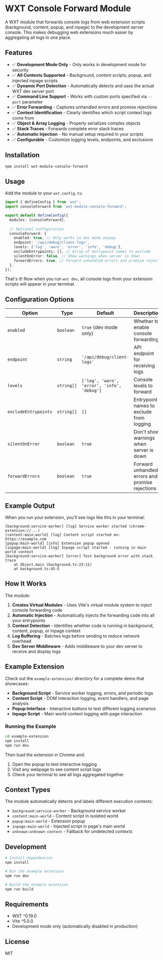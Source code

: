 # WXT Console Forward Module

A WXT module that forwards console logs from web extension scripts (background, content, popup, and inpage) to the development server console. This makes debugging web extensions much easier by aggregating all logs in one place.

## Features

- ✅ **Development Mode Only** - Only works in development mode for security
- ✅ **All Contexts Supported** - Background, content scripts, popup, and injected inpage scripts
- ✅ **Dynamic Port Detection** - Automatically detects and uses the actual WXT dev server port
- ✅ **Command Line Support** - Works with custom ports specified via `--port` parameter
- ✅ **Error Forwarding** - Captures unhandled errors and promise rejections
- ✅ **Context Identification** - Clearly identifies which script context logs come from
- ✅ **Object & Array Logging** - Properly serializes complex objects
- ✅ **Stack Traces** - Forwards complete error stack traces
- ✅ **Automatic Injection** - No manual setup required in your scripts
- ✅ **Configurable** - Customize logging levels, endpoints, and exclusions

## Installation

```bash
npm install wxt-module-console-forward
```

## Usage

Add the module to your `wxt.config.ts`:

```typescript
import { defineConfig } from 'wxt';
import consoleForward from 'wxt-module-console-forward';

export default defineConfig({
  modules: [consoleForward],
  
  // Optional configuration
  consoleForward: {
    enabled: true, // Only works in dev mode anyway
    endpoint: '/api/debug/client-logs',
    levels: ['log', 'warn', 'error', 'info', 'debug'],
    excludeEntrypoints: [], // Array of entrypoint names to exclude
    silentOnError: false, // Show warnings when server is down
    forwardErrors: true, // Forward unhandled errors and promise rejections
  },
});
```

That's it! Now when you run `wxt dev`, all console logs from your extension scripts will appear in your terminal.

## Configuration Options

| Option | Type | Default | Description |
|--------|------|---------|-------------|
| `enabled` | `boolean` | `true` (dev mode only) | Whether to enable console forwarding |
| `endpoint` | `string` | `'/api/debug/client-logs'` | API endpoint for receiving logs |
| `levels` | `string[]` | `['log', 'warn', 'error', 'info', 'debug']` | Console levels to forward |
| `excludeEntrypoints` | `string[]` | `[]` | Entrypoint names to exclude from logging |
| `silentOnError` | `boolean` | `true` | Don't show warnings when server is down |
| `forwardErrors` | `boolean` | `true` | Forward unhandled errors and promise rejections |

## Example Output

When you run your extension, you'll see logs like this in your terminal:

```
[background:service-worker] [log] Service worker started (chrome-extension://...)
[content:main-world] [log] Content script started on: https://example.com
[popup:main-world] [info] Extension popup opened
[inpage:main-world] [log] Inpage script started - running in main world context
[background:service-worker] [error] Test background error with stack trace
    at Object.main (background.ts:23:11)
    at background.ts:45:5
```

## How It Works

The module:

1. **Creates Virtual Modules** - Uses Vite's virtual module system to inject console forwarding code
2. **Automatic Injection** - Automatically injects the forwarding code into all your entrypoints
3. **Context Detection** - Identifies whether code is running in background, content, popup, or inpage context
4. **Log Buffering** - Batches logs before sending to reduce network overhead
5. **Dev Server Middleware** - Adds middleware to your dev server to receive and display logs

## Example Extension

Check out the `example-extension/` directory for a complete demo that showcases:

- **Background Script** - Service worker logging, errors, and periodic logs
- **Content Script** - DOM interaction logging, event handlers, and page analysis
- **Popup Interface** - Interactive buttons to test different logging scenarios
- **Inpage Script** - Main world context logging with page interaction

### Running the Example

```bash
cd example-extension
npm install
npm run dev
```

Then load the extension in Chrome and:
1. Open the popup to test interactive logging
2. Visit any webpage to see content script logs
3. Check your terminal to see all logs aggregated together

## Context Types

The module automatically detects and labels different execution contexts:

- `background:service-worker` - Background service worker
- `content:main-world` - Content script in isolated world
- `popup:main-world` - Extension popup
- `inpage:main-world` - Injected script in page's main world
- `unknown:unknown-context` - Fallback for undetected contexts

## Development

```bash
# Install dependencies
npm install

# Run the example extension
npm run dev

# Build the example extension
npm run build
```

## Requirements

- WXT ^0.19.0
- Vite ^5.0.0
- Development mode only (automatically disabled in production)

## License

MIT

